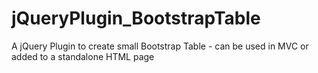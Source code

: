 # jQueryPlugin_BootstrapTable
A jQuery Plugin to create small Bootstrap Table - can be used in MVC or added to a standalone HTML page
